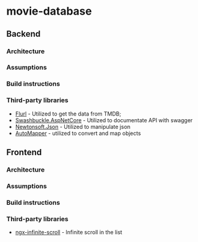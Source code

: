 # movie-database

## Backend

### Architecture
### Assumptions
### Build instructions
### Third-party libraries
- [Flurl](https://flurl.dev/) - Utilized to get the data from TMDB;
- [Swashbuckle.AspNetCore](https://github.com/domaindrivendev/Swashbuckle.AspNetCore) - Utilized to documentate API with swagger
- [Newtonsoft.Json](https://www.newtonsoft.com/json) - Utilized to manipulate json
- [AutoMapper](https://automapper.org/) - utilized to convert and map objects

## Frontend

### Architecture
### Assumptions
### Build instructions
### Third-party libraries
- [ngx-infinite-scroll](https://www.npmjs.com/package/ngx-infinite-scroll) - Infinite scroll in the list